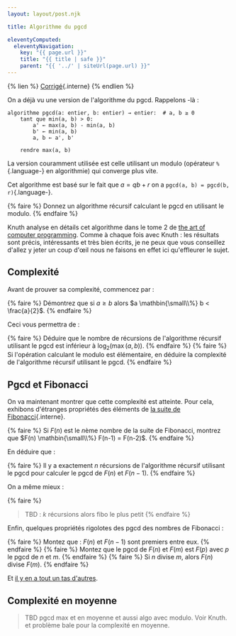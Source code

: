 ```yaml
---
layout: layout/post.njk

title: Algorithme du pgcd

eleventyComputed:
  eleventyNavigation:
    key: "{{ page.url }}"
    title: "{{ title | safe }}"
    parent: "{{ '../' | siteUrl(page.url) }}"
---
```


{% lien %}
[Corrigé](./corrigé){.interne}
{% endlien %}

On a déjà vu une version de l'algorithme du pgcd. Rappelons -là :

```pseudocode
algorithme pgcd(a: entier, b: entier) → entier:  # a, b ≥ 0
    tant que min(a, b) > 0:
        a' ← max(a, b) - min(a, b)
        b' ← min(a, b)
        a, b ← a', b'
    
    rendre max(a, b)
```

La version couramment utilisée est celle utilisant un modulo (opérateur `%`{.language-} en algorithmie) qui converge plus vite.

Cet algorithme est basé sur le fait que $a = qb + r$ on a `pgcd(a, b) = pgcd(b, r)`{.language-}.

{% faire %}
Donnez un algorithme récursif calculant le pgcd en utilisant le modulo.
{% endfaire %}

Knuth analyse en détails cet algorithme dans le tome 2 de [the art of computer programming](https://fr.wikipedia.org/wiki/The_Art_of_Computer_Programming). Comme à chaque fois avec Knuth : les résultats sont précis, intéressants et très bien écrits, je ne peux que vous conseillez d'allez y jeter un coup d'œil nous ne faisons en effet ici qu'effleurer le sujet.

## Complexité

Avant de prouver sa complexité, commencez par :

{% faire %}
Démontrez que si $a\geq b$ alors $a \mathbin{\small\\%} b < \frac{a}{2}$.
{% endfaire %}

Ceci vous permettra de :

{% faire %}
Déduire que le nombre de récursions de l'algorithme récursif utilisant le pgcd est inférieur à $\log_2(\max(a, b))$.
{% endfaire %}
{% faire %}
Si l'opération calculant le modulo est élémentaire, en déduire la complexité de l'algorithme récursif utilisant le pgcd.
{% endfaire %}

## Pgcd et Fibonacci

On va maintenant montrer que cette complexité est atteinte. Pour cela, exhibons d'étranges propriétés des éléments de [la suite de Fibonacci](../fibonacci/){.interne}.

{% faire %}
Si $F(n)$ est le $n$ème nombre de la suite de Fibonacci, montrez que $F(n) \mathbin{\small\\%} F(n-1) = F(n-2)$.
{% endfaire %}

En déduire que :

{% faire %}
Il y a exactement $n$ récursions de l'algorithme récursif utilisant le pgcd pour calculer le pgcd de  $F(n)$ et $F(n-1)$.
{% endfaire %}

On a même mieux :

{% faire %}
> TBD : $k$ récursions alors fibo le plus petit
{% endfaire %}

Enfin, quelques propriétés rigolotes des pgcd des nombres de Fibonacci :

{% faire %}
Montez que : $F(n)$ et $F(n-1)$ sont premiers entre eux.
{% endfaire %}
{% faire %}
Montez que le pgcd de $F(n)$ et $F(m)$ est $F(p)$ avec $p$ le pgcd de $n$ et $m$.
{% endfaire %}
{% faire %}
Si $n$ divise $m$, alors $F(n)$ divise $F(m)$.
{% endfaire %}

Et [il y en a tout un tas d'autres](http://villemin.gerard.free.fr/Wwwgvmm/Iteration/FiboProp.htm#resume).

## Complexité en moyenne

> TBD pgcd max et en moyenne et aussi algo avec modulo. Voir Knuth. et problème bale pour la complexité en moyenne.
